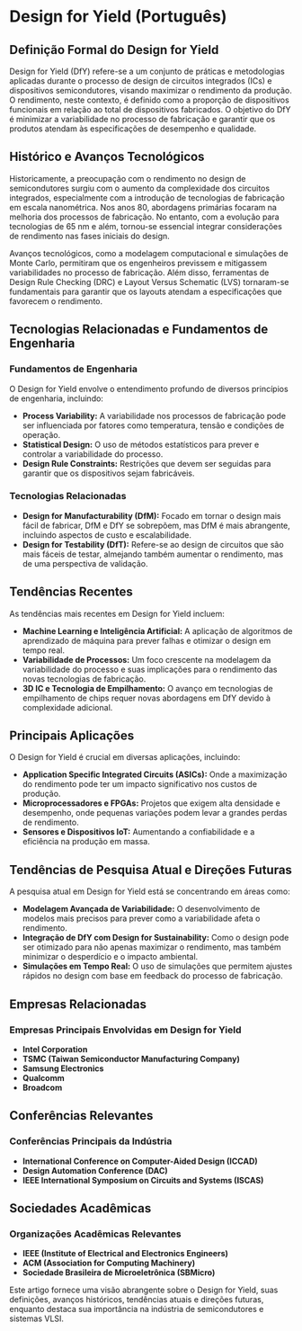 # Design for Yield (Português)

## Definição Formal do Design for Yield

Design for Yield (DfY) refere-se a um conjunto de práticas e metodologias aplicadas durante o processo de design de circuitos integrados (ICs) e dispositivos semicondutores, visando maximizar o rendimento da produção. O rendimento, neste contexto, é definido como a proporção de dispositivos funcionais em relação ao total de dispositivos fabricados. O objetivo do DfY é minimizar a variabilidade no processo de fabricação e garantir que os produtos atendam às especificações de desempenho e qualidade.

## Histórico e Avanços Tecnológicos

Historicamente, a preocupação com o rendimento no design de semicondutores surgiu com o aumento da complexidade dos circuitos integrados, especialmente com a introdução de tecnologias de fabricação em escala nanométrica. Nos anos 80, abordagens primárias focaram na melhoria dos processos de fabricação. No entanto, com a evolução para tecnologias de 65 nm e além, tornou-se essencial integrar considerações de rendimento nas fases iniciais do design.

Avanços tecnológicos, como a modelagem computacional e simulações de Monte Carlo, permitiram que os engenheiros previssem e mitigassem variabilidades no processo de fabricação. Além disso, ferramentas de Design Rule Checking (DRC) e Layout Versus Schematic (LVS) tornaram-se fundamentais para garantir que os layouts atendam a especificações que favorecem o rendimento.

## Tecnologias Relacionadas e Fundamentos de Engenharia

### Fundamentos de Engenharia

O Design for Yield envolve o entendimento profundo de diversos princípios de engenharia, incluindo:

- **Process Variability:** A variabilidade nos processos de fabricação pode ser influenciada por fatores como temperatura, tensão e condições de operação.
- **Statistical Design:** O uso de métodos estatísticos para prever e controlar a variabilidade do processo.
- **Design Rule Constraints:** Restrições que devem ser seguidas para garantir que os dispositivos sejam fabricáveis.

### Tecnologias Relacionadas

- **Design for Manufacturability (DfM):** Focado em tornar o design mais fácil de fabricar, DfM e DfY se sobrepõem, mas DfM é mais abrangente, incluindo aspectos de custo e escalabilidade.
- **Design for Testability (DfT):** Refere-se ao design de circuitos que são mais fáceis de testar, almejando também aumentar o rendimento, mas de uma perspectiva de validação.

## Tendências Recentes

As tendências mais recentes em Design for Yield incluem:

- **Machine Learning e Inteligência Artificial:** A aplicação de algoritmos de aprendizado de máquina para prever falhas e otimizar o design em tempo real.
- **Variabilidade de Processos:** Um foco crescente na modelagem da variabilidade do processo e suas implicações para o rendimento das novas tecnologias de fabricação.
- **3D IC e Tecnologia de Empilhamento:** O avanço em tecnologias de empilhamento de chips requer novas abordagens em DfY devido à complexidade adicional.

## Principais Aplicações

O Design for Yield é crucial em diversas aplicações, incluindo:

- **Application Specific Integrated Circuits (ASICs):** Onde a maximização do rendimento pode ter um impacto significativo nos custos de produção.
- **Microprocessadores e FPGAs:** Projetos que exigem alta densidade e desempenho, onde pequenas variações podem levar a grandes perdas de rendimento.
- **Sensores e Dispositivos IoT:** Aumentando a confiabilidade e a eficiência na produção em massa.

## Tendências de Pesquisa Atual e Direções Futuras

A pesquisa atual em Design for Yield está se concentrando em áreas como:

- **Modelagem Avançada de Variabilidade:** O desenvolvimento de modelos mais precisos para prever como a variabilidade afeta o rendimento.
- **Integração de DfY com Design for Sustainability:** Como o design pode ser otimizado para não apenas maximizar o rendimento, mas também minimizar o desperdício e o impacto ambiental.
- **Simulações em Tempo Real:** O uso de simulações que permitem ajustes rápidos no design com base em feedback do processo de fabricação.

## Empresas Relacionadas

### Empresas Principais Envolvidas em Design for Yield

- **Intel Corporation**
- **TSMC (Taiwan Semiconductor Manufacturing Company)**
- **Samsung Electronics**
- **Qualcomm**
- **Broadcom**

## Conferências Relevantes

### Conferências Principais da Indústria

- **International Conference on Computer-Aided Design (ICCAD)**
- **Design Automation Conference (DAC)**
- **IEEE International Symposium on Circuits and Systems (ISCAS)**

## Sociedades Acadêmicas

### Organizações Acadêmicas Relevantes

- **IEEE (Institute of Electrical and Electronics Engineers)**
- **ACM (Association for Computing Machinery)**
- **Sociedade Brasileira de Microeletrônica (SBMicro)**

Este artigo fornece uma visão abrangente sobre o Design for Yield, suas definições, avanços históricos, tendências atuais e direções futuras, enquanto destaca sua importância na indústria de semicondutores e sistemas VLSI.